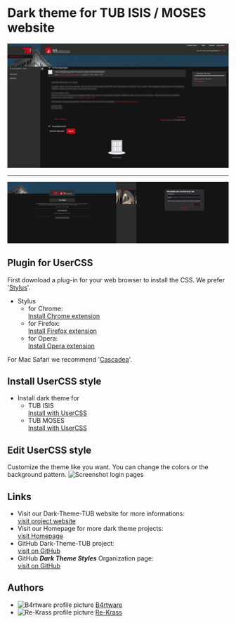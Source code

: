 # Dark theme for TUB ISIS / MOSES website

<img src="https://raw.githubusercontent.com/Re-Krass/Dark-Theme-ISIS-TUB/master/images/Screenshot_1.png" target="_blank" alt="Screenshot main page"/>

-----

<img src="https://raw.githubusercontent.com/Re-Krass/Dark-Theme-ISIS-TUB/master/images/Screenshot_2-3.png" target="_blank" alt="Screenshot login pages"/>

## Plugin for UserCSS
First download a plug-in for your web browser to install the CSS. We prefer '[Stylus](https://github.com/openstyles/stylus)'. <br>
- Stylus <br>
  - for Chrome: <br>
[Install Chrome extension](https://chrome.google.com/webstore/detail/stylus/clngdbkpkpeebahjckkjfobafhncgmne) <br>
  - for Firefox: <br>
[Install Firefox extension](https://addons.mozilla.org/firefox/addon/styl-us/) <br>
  - for Opera: <br>
[Install Opera extension](https://addons.opera.com/extensions/details/stylus/) <br>

For Mac Safari we recommend '[Cascadea](https://cascadea.app/)'.

## Install UserCSS style
- Install dark theme for 
  - TUB ISIS <br>
  [Install with UserCSS](https://raw.githubusercontent.com/Re-Krass/Dark-Theme-ISIS-TUB/master/dark-theme-isis-tub.user.css)
  - TUB MOSES <br>
  [Install with UserCSS](https://raw.githubusercontent.com/Re-Krass/Dark-Theme-ISIS-TUB/master/dark-theme-moses-tub.user.css)

## Edit UserCSS style
Customize the theme like you want. You can change the colors or the background pattern.
<img src="https://raw.githubusercontent.com/dark-theme-styles/Dark-Theme-TUB/master/images/Screenshot_UserCSS/Screenshot_UserCSS_settings.PNG" target="_blank" alt="Screenshot login pages"/>

## Links
- Visit our Dark-Theme-TUB website for more informations: <br>
[visit project website](https://dark-theme-styles.github.io/Dark-Theme-TUB) <br>
- Visit our Homepage for more dark theme projects: <br>
[visit Homepage](https://dark-theme-styles.github.io) <br>
- GitHub Dark-Theme-TUB project: <br>
[visit on GitHub](https://github.com/dark-theme-styles/Dark-Theme-TUB) 
- GitHub _**Dark Theme Styles**_ Organization page: <br>
[visit on GitHub](https://github.com/dark-theme-styles) 

## Authors 
- <img src="https://avatars1.githubusercontent.com/u/34386047" height="15" alt="B4rtware profile picture" target="_blank"> [B4rtware](https://github.com/B4rtware) <br>
- <img src="https://avatars1.githubusercontent.com/u/38668040" height="15" alt="Re-Krass profile picture" target="_blank"> [Re-Krass](https://github.com/Re-Krass)
